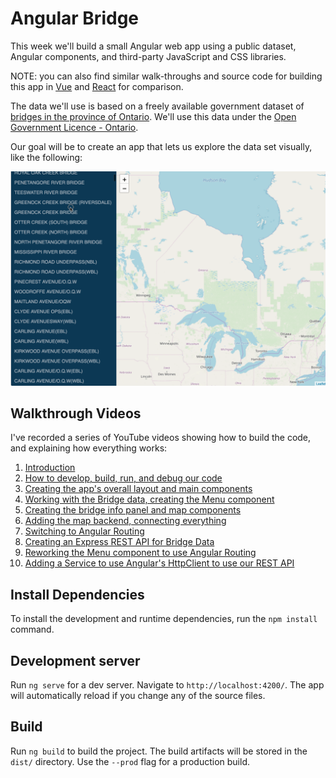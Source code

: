 # Angular Bridge

This week we'll build a small Angular web app using a public dataset, Angular components, and third-party JavaScript and CSS libraries.

NOTE: you can also find similar walk-throughs and source code for building this app in [Vue](https://github.com/humphd/web422/tree/master/Code%20Examples/week4/bridge-vue) and [React](https://github.com/humphd/web422/tree/master/Code%20Examples/week5/bridge-react) for comparison.

The data we'll use is based on a freely available government dataset of [bridges in the province of Ontario](https://data.ontario.ca/dataset/bridge-conditions).  We'll
use this data under the [Open Government Licence - Ontario](https://www.ontario.ca/page/open-government-licence-ontario).

Our goal will be to create an app that lets us explore the data set visually, like the following:

![Screencast of final app](screenshots/app.gif)

## Walkthrough Videos

I've recorded a series of YouTube videos showing how to build the code, and explaining how everything works:

1. [Introduction](https://www.youtube.com/watch?v=ejux7e0YUZc&list=PLJgO3yLojCBPEt6rnKsQnI2-8BdyU5z1K&index=2)
1. [How to develop, build, run, and debug our code](https://www.youtube.com/watch?v=fc74WeFmMAk&list=PLJgO3yLojCBPEt6rnKsQnI2-8BdyU5z1K&index=3)
1. [Creating the app's overall layout and main components](https://www.youtube.com/watch?v=TH7DtQWr-n0&list=PLJgO3yLojCBPEt6rnKsQnI2-8BdyU5z1K&index=4)
1. [Working with the Bridge data, creating the Menu component](https://www.youtube.com/watch?v=rrw35Pm_0UQ&list=PLJgO3yLojCBPEt6rnKsQnI2-8BdyU5z1K&index=5)
1. [Creating the bridge info panel and map components](https://www.youtube.com/watch?v=a9A1ayG9gyk&list=PLJgO3yLojCBPEt6rnKsQnI2-8BdyU5z1K&index=6)
1. [Adding the map backend, connecting everything](https://www.youtube.com/watch?v=weLRdcaOHGM&list=PLJgO3yLojCBPEt6rnKsQnI2-8BdyU5z1K&index=7)
1. [Switching to Angular Routing](https://www.youtube.com/watch?v=CFDw2_TrDo0&list=PLJgO3yLojCBPEt6rnKsQnI2-8BdyU5z1K&index=8)
1. [Creating an Express REST API for Bridge Data](https://www.youtube.com/watch?v=X5mFXt-uFw0&list=PLJgO3yLojCBPEt6rnKsQnI2-8BdyU5z1K&index=9)
1. [Reworking the Menu component to use Angular Routing](https://www.youtube.com/watch?v=toNdKUQWx1g&list=PLJgO3yLojCBPEt6rnKsQnI2-8BdyU5z1K&index=10)
1. [Adding a Service to use Angular's HttpClient to use our REST API](https://www.youtube.com/watch?v=2j09hjIh52k&list=PLJgO3yLojCBPEt6rnKsQnI2-8BdyU5z1K&index=11)

## Install Dependencies

To install the development and runtime dependencies, run the `npm install` command.

## Development server

Run `ng serve` for a dev server. Navigate to `http://localhost:4200/`. The app will automatically reload if you change any of the source files.

## Build

Run `ng build` to build the project. The build artifacts will be stored in the `dist/` directory. Use the `--prod` flag for a production build.

